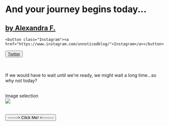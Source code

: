 
<html>
  <link rel="stylesheet" href="//maxcdn.bootstrapcdn.com/bootstrap/3.3.1/css/bootstrap.min.css"/>
  <link rel="stylesheet" class="text/css" href="https://codepen.io/AlexandraGF/pen/weddOr.css"/>
  <link rel="stylesheet" class="text/js" href="https://codepen.io/AlexandraGF/pen/weddOr.js"/>

  <h1 class="text-heading">And your journey begins today...</h1>
  <a href="https://unnoticed.blog"><h2 class="text-2">by Alexandra F.</h2></a>
  
    <button class="Instagram"><a href="https://www.instagram.com/unnoticedblog/">Instagram</a></button>
 
   <button class="Twitter">
              <a href="https://twitter.com/unnoticedblog">Twitter</a></button><br>
  <br><br>
  
  <p class="Paragraph">If we would have to wait until we're ready, we might wait a long time...so why not today?</p><br>
 
  <div id="myDiv">
  Image selection<br>
  <img id="myImage" src="https://unnoticeddotblog.files.wordpress.com/2017/04/img_3525-2.jpg?w=2000&h=1500&crop=1">
</div>
<br><br>
<input type="button" onclick="randomImg()" value="-------> Click Me! <--------">
  
  
</html>
